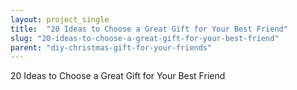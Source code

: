 ```yaml
---
layout: project_single
title:  "20 Ideas to Choose a Great Gift for Your Best Friend"
slug: "20-ideas-to-choose-a-great-gift-for-your-best-friend"
parent: "diy-christmas-gift-for-your-friends"
---
```

20 Ideas to Choose a Great Gift for Your Best Friend